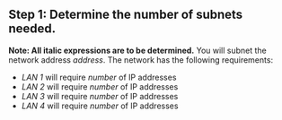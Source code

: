 ## Step 1: Determine the number of subnets needed.<br>
**Note: All italic expressions are to be determined.**
You will subnet the network address *address*. The network has the following requirements:
- *LAN 1* will require *number* of IP addresses
- *LAN 2* will require *number* of IP addresses
- *LAN 3* will require *number* of IP addresses
- *LAN 4* will require *number* of IP addresses
